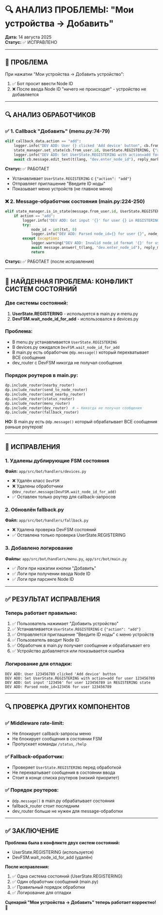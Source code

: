 # 🔍 АНАЛИЗ ПРОБЛЕМЫ: "Мои устройства → Добавить"

**Дата:** 14 августа 2025  
**Статус:** ✅ ИСПРАВЛЕНО

---

## 🎯 ПРОБЛЕМА

При нажатии "Мои устройства → Добавить устройство":
1. ✅ Бот просит ввести Node ID
2. ❌ После ввода Node ID "ничего не происходит" - устройство не добавляется

---

## 🔍 АНАЛИЗ ОБРАБОТЧИКОВ

### ✅ **1. Callback "Добавить" (menu.py:74-79)**
```python
elif callback_data.action == "add":
    logger.info("DEV ADD: User {} clicked 'Add device' button", cb.from_user.id)
    state_manager.set_state(cb.from_user.id, UserState.REGISTERING, {"action": "add"})
    logger.info("DEV ADD: Set UserState.REGISTERING with action=add for user {}", cb.from_user.id)
    await cb.message.edit_text(t(lang, "dev.enter_node_id"), reply_markup=dev_menu(lang), parse_mode="HTML")
```

**Статус:** ✅ РАБОТАЕТ
- Устанавливает `UserState.REGISTERING` с `{"action": "add"}`
- Отправляет приглашение "Введите ID ноды"
- Показывает меню устройств (не главное меню)

### ❌ **2. Message-обработчик состояния (main.py:224-250)**
```python
elif state_manager.is_in_state(message.from_user.id, UserState.REGISTERING):
    if action == "add":
        logger.info("DEV ADD: Got input '{}' for user {} in REGISTERING state", txt, message.from_user.id)
        try:
            node_id = int(txt, 0)
            logger.info("DEV ADD: Parsed node_id={} for user {}", node_id, message.from_user.id)
        except Exception:
            logger.warning("DEV ADD: Invalid node_id format '{}' for user {}", txt, message.from_user.id)
            await message.answer(_t(lang, "dev.enter_node_id"), reply_markup=dev_menu(lang))
            return
```

**Статус:** ✅ РАБОТАЕТ (после исправления)

---

## 🚨 **НАЙДЕННАЯ ПРОБЛЕМА: КОНФЛИКТ СИСТЕМ СОСТОЯНИЙ**

### **Две системы состояний:**
1. **UserState.REGISTERING** - используется в main.py и menu.py
2. **DevFSM.wait_node_id_for_add** - использовался в devices.py

### **Проблема:**
- В menu.py устанавливается `UserState.REGISTERING`
- В devices.py ожидался `DevFSM.wait_node_id_for_add`
- В main.py есть обработчик `@dp.message()` который перехватывает ВСЕ сообщения
- dev_router с DevFSM никогда не получал сообщения

### **Порядок роутеров в main.py:**
```python
dp.include_router(nearby_router)
dp.include_router(send_to_node_router)
dp.include_router(send_nearby_router)
dp.include_router(status_router)
dp.include_router(menu_router)
dp.include_router(dev_router)  # ← Никогда не получал сообщения
dp.include_router(fallback_router)
```

**НО:** В main.py есть `@dp.message()` который обрабатывает ВСЕ сообщения раньше роутеров!

---

## 🔧 **ИСПРАВЛЕНИЯ**

### **1. Удалены дублирующие FSM состояния**
**Файл:** `app/src/bot/handlers/devices.py`
- ❌ Удалён класс `DevFSM`
- ❌ Удалены обработчики `@dev_router.message(DevFSM.wait_node_id_for_add)`
- ✅ Оставлен только роутер для callback-запросов

### **2. Обновлён fallback.py**
**Файл:** `app/src/bot/handlers/fallback.py`
- ❌ Удалена проверка DevFSM состояний
- ✅ Оставлена только проверка UserState.REGISTERING

### **3. Добавлено логирование**
**Файлы:** `app/src/bot/handlers/menu.py`, `app/src/bot/main.py`
- ✅ Логи при нажатии кнопки "Добавить"
- ✅ Логи при получении ввода Node ID
- ✅ Логи при парсинге Node ID

---

## ✅ **РЕЗУЛЬТАТ ИСПРАВЛЕНИЯ**

### **Теперь работает правильно:**
1. ✅ Пользователь нажимает "Добавить устройство"
2. ✅ Устанавливается `UserState.REGISTERING` с `{"action": "add"}`
3. ✅ Отправляется приглашение "Введите ID ноды" с меню устройств
4. ✅ Пользователь вводит Node ID
5. ✅ Обработчик в main.py получает сообщение и обрабатывает его
6. ✅ Устройство добавляется или показывается ошибка

### **Логирование для отладки:**
```
DEV ADD: User 123456789 clicked 'Add device' button
DEV ADD: Set UserState.REGISTERING with action=add for user 123456789
DEV ADD: Got input '123456' for user 123456789 in REGISTERING state
DEV ADD: Parsed node_id=123456 for user 123456789
```

---

## 🔍 **ПРОВЕРКА ДРУГИХ КОМПОНЕНТОВ**

### **✅ Middleware rate-limit:**
- Не блокирует callback-запросы меню
- Не блокирует сообщения в состоянии FSM
- Пропускает команды `/status`, `/help`

### **✅ Fallback-обработчик:**
- Проверяет `UserState.REGISTERING` перед обработкой
- Не перехватывает сообщения в состоянии ввода
- Стоит в конце списка роутеров (низкий приоритет)

### **✅ Порядок роутеров:**
- `@dp.message()` в main.py обрабатывает состояния
- fallback_router стоит последним
- dev_router больше не нужен для message-обработки

---

## ✅ **ЗАКЛЮЧЕНИЕ**

**Проблема была в конфликте двух систем состояний:**
- UserState.REGISTERING (используется)
- DevFSM.wait_node_id_for_add (удалён)

**После исправления:**
1. ✅ Одна система состояний (UserState.REGISTERING)
2. ✅ Один обработчик сообщений (main.py)
3. ✅ Правильный порядок обработки
4. ✅ Логирование для отладки

**Сценарий "Мои устройства → Добавить" теперь работает корректно!** 🎯
